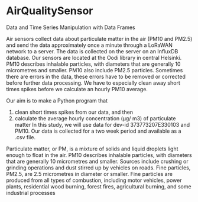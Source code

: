 # AirQualitySensor
Data and Time Series Manipulation with Data Frames

Air sensors collect data about particulate matter in the air (PM10 and PM2.5) and send the data approximately once a minute through a LoRaWAN network to a server. The data is collected on the server on an InfluxDB database. Our sensors are located at the Oodi library in central Helsinki. PM10 describes inhalable particles, with diameters that are generally 10 micrometres and smaller. PM10 also include PM2.5 particles. 
Sometimes there are errors in the data, these errors have to be removed or corrected before further data processing. We have to especially clean away short times spikes before we calculate an hourly PM10 average. 

Our aim is to make a Python program that
1. clean short times spikes from our data, and then
2. calculate the average hourly concentration (µg/ m3) of particulate matter 
In this study, we will use data for dev-id  373773207E330103 and PM10. Our data is collected for a two week period and available as a .csv file. 

Particulate matter, or PM, is a mixture of solids and liquid droplets light enough to float in the air. 
PM10 describes inhalable particles, with diameters that are generally 10 micrometres and smaller. Sources include crushing or grinding operations and dust stirred up by vehicles on roads. 
Fine particles, PM2.5, are 2.5 micrometres in diameter or smaller. Fine particles are produced from all types of combustion, including motor vehicles, power plants, residential wood burning, forest fires, agricultural burning, and some industrial processes
